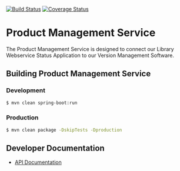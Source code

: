 [![Build Status](https://travis-ci.org/TAMULib/ProjectManagementService.svg?branch=master)](https://travis-ci.org/TAMULib/ProjectManagementService) [![Coverage Status](https://coveralls.io/repos/github/TAMULib/ProjectManagementService/badge.svg?branch=master)](https://coveralls.io/github/TAMULib/ProjectManagementService?branch=master)

# Product Management Service
The Product Management Service is designed to connect our Library Webservice Status Application to our Version Management Software.

## Building Product Management Service

### Development
```bash
$ mvn clean spring-boot:run
```

### Production
```bash
$ mvn clean package -DskipTests -Dproduction
```

## Developer Documentation

- [API Documentation](https://tamulib.github.io/ProjectManagementService)

